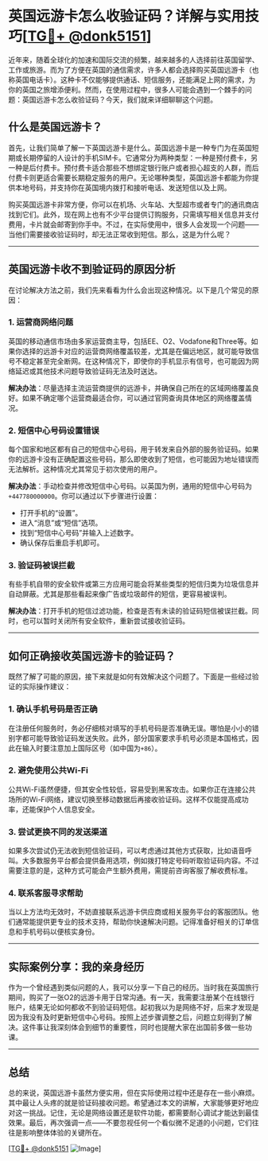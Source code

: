 # 英国远游卡怎么收验证码？详解与实用技巧[[TG💪+ @donk5151](https://t.me/s/donk5151)]

近年来，随着全球化的加速和国际交流的频繁，越来越多的人选择前往英国留学、工作或旅游。而为了方便在英国的通信需求，许多人都会选择购买英国远游卡（也称英国电话卡）。这种卡不仅能够提供通话、短信服务，还能满足上网的需求，为你的英国之旅增添便利。然而，在使用过程中，很多人可能会遇到一个棘手的问题：英国远游卡怎么收验证码？今天，我们就来详细聊聊这个问题。

## 什么是英国远游卡？

首先，让我们简单了解一下英国远游卡是什么。英国远游卡是一种专门为在英国短期或长期停留的人设计的手机SIM卡。它通常分为两种类型：一种是预付费卡，另一种是后付费卡。预付费卡适合那些不想绑定银行账户或者担心超支的人群，而后付费卡则更适合需要长期稳定服务的用户。无论哪种类型，英国远游卡都能为你提供本地号码，并支持你在英国境内拨打和接听电话、发送短信以及上网。

购买英国远游卡非常方便，你可以在机场、火车站、大型超市或者专门的通讯商店找到它们。此外，现在网上也有不少平台提供订购服务，只需填写相关信息并支付费用，卡片就会邮寄到你手中。不过，在实际使用中，很多人会发现一个问题——当他们需要接收验证码时，却无法正常收到短信。那么，这是为什么呢？

---

## 英国远游卡收不到验证码的原因分析

在讨论解决方法之前，我们先来看看为什么会出现这种情况。以下是几个常见的原因：

### 1. **运营商网络问题**
   英国的移动通信市场由多家运营商主导，包括EE、O2、Vodafone和Three等。如果你选择的远游卡对应的运营商网络覆盖较差，尤其是在偏远地区，就可能导致信号不稳定甚至完全断网。在这种情况下，即使你的手机显示有信号，也可能因为网络延迟或其他技术问题导致验证码无法及时送达。

   **解决办法**：尽量选择主流运营商提供的远游卡，并确保自己所在的区域网络覆盖良好。如果不确定哪个运营商最适合你，可以通过官网查询具体地区的网络覆盖情况。

### 2. **短信中心号码设置错误**
   每个国家和地区都有自己的短信中心号码，用于转发来自外部的服务验证码。如果你的远游卡没有正确配置这些号码，那么即使收到了短信，也可能因为地址错误而无法解析。这种情况尤其常见于初次使用的用户。

   **解决办法**：手动检查并修改短信中心号码。以英国为例，通用的短信中心号码为`+447780000000`。你可以通过以下步骤进行设置：
   - 打开手机的“设置”。
   - 进入“消息”或“短信”选项。
   - 找到“短信中心号码”并输入上述数字。
   - 确认保存后重启手机即可。

### 3. **验证码被误拦截**
   有些手机自带的安全软件或第三方应用可能会将某些类型的短信归类为垃圾信息并自动屏蔽。尤其是那些看起来像广告或垃圾邮件的短信，更容易被误判。

   **解决办法**：打开手机的短信过滤功能，检查是否有未读的验证码短信被误拦截。同时，也可以暂时关闭所有安全软件，重新尝试接收验证码。

---

## 如何正确接收英国远游卡的验证码？

既然了解了可能的原因，接下来就是如何有效解决这个问题了。下面是一些经过验证的实际操作建议：

### 1. **确认手机号码是否正确**
   在注册任何服务时，务必仔细核对填写的手机号码是否准确无误。哪怕是小小的错别字都可能导致验证码发送失败。此外，部分国家要求手机号必须是本国格式，因此在输入时要注意加上国际区号（如中国为`+86`）。

### 2. **避免使用公共Wi-Fi**
   公共Wi-Fi虽然便捷，但其安全性较低，容易受到黑客攻击。如果你正在连接公共场所的Wi-Fi网络，建议切换至移动数据后再接收验证码。这样不仅能提高成功率，还能保护个人信息安全。

### 3. **尝试更换不同的发送渠道**
   如果多次尝试仍无法收到短信验证码，可以考虑通过其他方式获取，比如语音呼叫。大多数服务平台都会提供备用选项，例如拨打特定号码听取验证码内容。不过需要注意的是，这种方式可能会产生额外费用，需提前咨询客服了解收费标准。

### 4. **联系客服寻求帮助**
   当以上方法均无效时，不妨直接联系远游卡供应商或相关服务平台的客服团队。他们通常能提供更专业的技术支持，帮助你快速解决问题。记得准备好相关的订单信息和手机号码以便核实身份。

---

## 实际案例分享：我的亲身经历

作为一个曾经遇到类似问题的人，我可以分享一下自己的经历。当时我在英国旅行期间，购买了一张O2的远游卡用于日常沟通。有一天，我需要注册某个在线银行账户，结果无论如何都收不到验证码短信。起初我以为是网络不好，后来才发现是因为我没有及时更新短信中心号码。按照上述步骤调整之后，问题立刻得到了解决。这件事让我深刻体会到细节的重要性，同时也提醒大家在出国前多做一些功课。

---

## 总结

总的来说，英国远游卡虽然方便实用，但在实际使用过程中还是存在一些小麻烦。其中最让人头疼的就是验证码接收问题。希望通过本文的讲解，大家能够更好地应对这一挑战。记住，无论是网络设置还是软件功能，都需要耐心调试才能达到最佳效果。最后，再次强调一点——不要忽视任何一个看似微不足道的小问题，它们往往是影响整体体验的关键所在。

[[TG💪+ @donk5151](https://t.me/s/donk5151) ![Image](https://i.postimg.cc/rwNCRYN7/Snipaste-2025-04-30-17-27-05.png)]